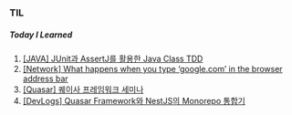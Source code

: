 ### TIL
##### Today I Learned

1. [[JAVA] JUnit과 AssertJ를 활용한 Java Class TDD](/JAVA/JUnit&AssertJ/README.md)
2. [[Network] What happens when you type ‘google.com’ in the browser address bar](/CS/DNS/README.md)
3. [[Quasar] 퀘이사 프레임워크 세미나](https://devlkhkr.github.io/quasar-seminar/dist/spa)
4. [[DevLogs] Quasar Framework와 NestJS의 Monorepo 통합기](https://github.com/localdb-diaries/TIL/blob/main/DevLogs/1.md)
